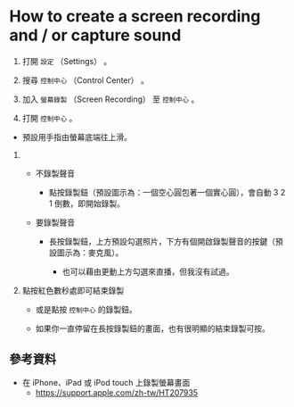 # How to create a screen recording and / or capture sound 


1. 打開 `設定` （Settings） 。

1. 搜尋 `控制中心` （Control Center） 。

1. 加入 `螢幕錄製`  （Screen Recording） 至 `控制中心` 。

1. 打開 `控制中心` 。

  * 預設用手指由螢幕底端往上滑。


1. * 不錄製聲音
    
     * 點按錄製鈕（預設圖示為：一個空心圓包著一個實心圓），會自動 3 2 1 倒數，即開始錄製。

   * 要錄製聲音

     * 長按錄製鈕，上方預設勾選照片，下方有個開啟錄製聲音的按鍵（預設圖示為：麥克風）。

       * 也可以藉由更動上方勾選來直播，但我沒有試過。


1. 點按紅色數秒處即可結束錄製

   * 或是點按 `控制中心` 的錄製鈕。

   * 如果你一直停留在長按錄製鈕的畫面，也有很明顯的結束錄製可按。


## 參考資料

* 在 iPhone、iPad 或 iPod touch 上錄製螢幕畫面
  * https://support.apple.com/zh-tw/HT207935
